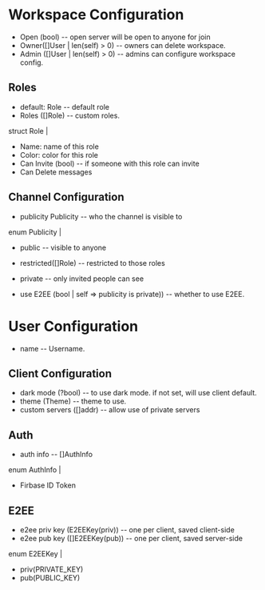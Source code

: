 # Workspace Configuration

- Open (bool) -- open server will be open to anyone for join
- Owner([]User | len(self) > 0) -- owners can delete workspace.
- Admin ([]User | len(self) > 0) -- admins can configure workspace config.

## Roles

- default: Role -- default role
- Roles ([]Role) -- custom roles.

struct Role |
  - Name: name of this role
  - Color: color for this role
  - Can Invite (bool) -- if someone with this role can invite
  - Can Delete messages

## Channel Configuration

- publicity Publicity -- who the channel is visible to

enum Publicity |
  - public -- visible to anyone
  - restricted([]Role) -- restricted to those roles
  - private -- only invited people can see

- use E2EE (bool | self => publicity is private)) -- whether to use E2EE.

# User Configuration

- name -- Username.

## Client Configuration

- dark mode (?bool) -- to use dark mode. if not set, will use client default.
- theme (Theme) -- theme to use.
- custom servers ([]addr) -- allow use of private servers

## Auth

- auth info -- []AuthInfo

enum AuthInfo |
  - Firbase ID Token

## E2EE

- e2ee priv key (E2EEKey(priv)) -- one per client, saved client-side
- e2ee pub key ([]E2EEKey(pub)) -- one per client, saved server-side

enum E2EEKey |
  - priv(PRIVATE_KEY)
  - pub(PUBLIC_KEY)
